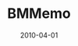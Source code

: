 ---
caption: #what displays in the portfolio grid:
  title: "BMMemo"
  subtitle: "윈도우 포스트잇 어플리케이션"
  thumbnail: assets/img/portfolio/bmmemo/thumb_bmmemo.png
  
#what displays when the item is clicked:
title: "BMMemo"
projecttitle: "프로젝트 설명"
project: "쉽게 작성/관리할 수 있는 윈도우용 포스트잇 프로그램으로 배경색, 배경그림, 다양한 글꼴, 글자 중간중간 그림 삽입, 표 기능등 기존 포스트잇 프로그램보다 훨씬 강력하고 다양한 기능을 제공한다.<br>
&nbsp;• 다양한 글꼴, 색, 크기를 지원<br>
&nbsp;• 배경 그림, 배경색을 지원<br>
&nbsp;• 투명 메모를 지원<br>
&nbsp;• 프린트 및 미리보기 기능을 지원<br>
&nbsp;• 메모 선택 방지 기능을 지원<br>
&nbsp;• 메모 자동 숨김 기능을 지원<br>
&nbsp;• 6가지 방식의 메모 알림 기능을 지원<br>
&nbsp;• 알림 효과배경음악 mp3, ogg 파일 지원<br>
&nbsp;• 항상 위 또는 밑 기능을 지원<br>
&nbsp;• 자석기능을 지원"
roletitle: "주요업무 및 담당역할"
role: "1인 프로젝트(기획, 디자인, 개발, QA, 운영)<br>
&nbsp;• 기획<br>
&nbsp;• 디자인<br>
&nbsp;• 개발 설계 및 개발진행<br>
&nbsp;• QA 및 배포 관리<br>
&nbsp;• 운영 이슈 대응<br>"
datetitle: "참여기간"
startdate: 2009/05
enddate: 2010/04
skilltitle: "개발언어 및 주요기술"
skills:
  - title: "Windows"
  - title: "Delphi"
linktitle: "링크"
link: "https://coolsharp.tistory.com/tag/BMMemo"
imagetitle: "참고화면"
images:
 - src: assets/img/portfolio/bmmemo/bmmemo_01.png
 - alt: 
date: 2010-04-01
---
